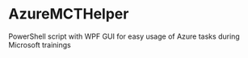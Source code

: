 # AzureMCTHelper
PowerShell script with WPF GUI for easy usage of Azure tasks during Microsoft trainings
